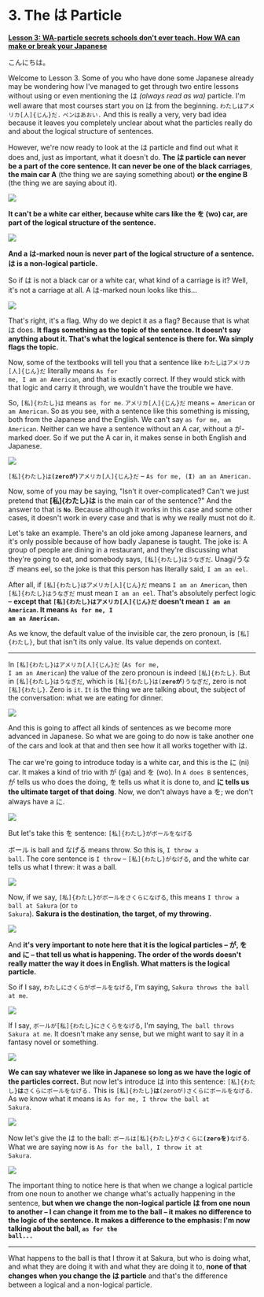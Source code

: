# **3. The は Particle**

[**Lesson 3: WA-particle secrets schools don't ever teach. How WA can make or break your Japanese**](https://www.youtube.com/watch?v=U9_T4eObNXg&list=PLg9uYxuZf8x_A-vcqqyOFZu06WlhnypWj&index=3&ab_channel=OrganicJapanesewithCureDolly)

こんにちは。

Welcome to Lesson 3. Some of you who have done some Japanese already may be wondering how I've managed to get through two entire lessons without using or even mentioning the は *(always read as wa)* particle. I'm well aware that most courses start you on は from the beginning. <code>わたしはアメリカ[人]{じん}だ.</code> <code>ペンはあおい.</code> And this is really a very, very bad idea because it leaves you completely unclear about what the particles really do and about the logical structure of sentences.

However, we're now ready to look at the は particle and find out what it does and, just as important, what it doesn't do. **The は particle can never be a part of the core sentence. It can never be one of the black carriages**, **the main car A** (the thing we are saying something about) **or the engine B** (the thing we are saying about it).

![](media/image298.webp)

**It can't be a white car either, because white cars like the を (wo) car, are part of the logical structure of the sentence.**

![](media/image276.webp)

**And a は-marked noun is never part of the logical structure of a sentence. は is a non-logical particle.**

So if は is not a black car or a white car, what kind of a carriage is it? Well, it's not a carriage at all. A は-marked noun looks like this…

![](media/image326.webp)

That's right, it's a flag. Why do we depict it as a flag? Because that is what は does. **It flags something as the topic of the sentence. It doesn't say anything about it. That's what the logical sentence is there for. Wa simply flags the topic.**

Now, some of the textbooks will tell you that a sentence like <code>わたしはアメリカ[人]{じん}だ</code> literally means <code>As for me, I am an American</code>, and that is exactly correct. If they would stick with that logic and carry it through, we wouldn't have the trouble we have.

So, <code>[私]{わたし}は</code> means <code>as for me</code>. <code>アメリカ[人]{じん}だ</code> means <code>= American</code> or <code>am American</code>. So as you see, with a sentence like this something is missing, both from the Japanese and the English. We can't say <code>as for me, am American</code>. Neither can we have a sentence without an A car, without a が-marked doer. So if we put the A car in, it makes sense in both English and Japanese.

![](media/image487.webp)

<code>[私]{わたし}は<b>(zeroが)</b>アメリカ[人]{じん}だ</code> – <code>As for me, (**I**) am an American.</code>

Now, some of you may be saying, "Isn't it over-complicated? Can't we just pretend that **[私]{わたし}は** is the main car of the sentence?" And the answer to that is <code>**No**</code>. Because although it works in this case and some other cases, it doesn't work in every case and that is why we really must not do it.

Let's take an example. There's an old joke among Japanese learners, and it's only possible because of how badly Japanese is taught. The joke is: A group of people are dining in a restaurant, and they're discussing what they're going to eat, and somebody says, <code>[私]{わたし}はうなぎだ</code>. Unagi/うなぎ means eel, so the joke is that this person has literally said, <code>I am an eel</code>.

After all, if <code>[私]{わたし}はアメリカ[人]{じん}だ</code> means <code>I am an American</code>, then <code>[私]{わたし}はうなぎだ</code> must mean <code>I am an eel</code>. That's absolutely perfect logic – **except that <code>[私]{わたし}はアメリカ[人]{じん}だ</code> doesn't mean <code>I am an American</code>. It means <code>As for me, I am an American</code>.**

As we know, the default value of the invisible car, the zero pronoun, is <code>[私]{わたし}</code>, but that isn't its only value. Its value depends on context.

---

In <code>[私]{わたし}はアメリカ[人]{じん}だ</code> (<code>As for me, I am an American</code>) the value of the zero pronoun is indeed <code>[私]{わたし}</code>. But in <code>[私]{わたし}はうなぎだ</code>, which is <code>[私]{わたし}は(**zeroが**)うなぎだ</code>, zero is not <code>[私]{わたし}</code>. Zero is <code>it</code>. <code>It</code> is the thing we are talking about, the subject of the conversation: what we are eating for dinner.

![](media/image377.webp)

And this is going to affect all kinds of sentences as we become more advanced in Japanese. So what we are going to do now is take another one of the cars and look at that and then see how it all works together with は.

The car we're going to introduce today is a white car, and this is the に (ni) car. It makes a kind of trio with が (ga) and を (wo). In <code>A does B</code> sentences, が tells us who does the doing, を tells us what it is done to, and **に tells us the ultimate target of that doing**. Now, we don't always have a を; we don't always have a に.

![](media/image338.webp)

But let's take this を sentence: <code>[私]{わたし}がボールをなげる</code>

ボール is ball and なげる means throw. So this is, <code>I throw a ball</code>. The core sentence is <code>I throw</code> – <code>[私]{わたし}がなげる</code>, and the white car tells us what I threw: it was a ball.

![](media/image299.webp)

Now, if we say, <code>[私]{わたし}がボールをさくらになげる</code>, this means <code>I throw a ball at Sakura</code> (or <code>to Sakura</code>). **Sakura is the destination, the target, of my throwing.**

![](media/image901.webp)

And **it's very important to note here that it is the logical particles – が, を and に – that tell us what is happening. The order of the words doesn't really matter the way it does in English. What matters is the logical particle.**

So if I say, <code>わたしにさくらがボールをなげる</code>, I'm saying, <code>Sakura throws the ball at me</code>.

![](media/image165.webp)

If I say, <code>ボールが[私]{わたし}にさくらをなげる</code>, I'm saying, <code>The ball throws Sakura at me</code>. It doesn't make any sense, but we might want to say it in a fantasy novel or something.

![](media/image864.webp)

**We can say whatever we like in Japanese so long as we have the logic of the particles correct.** But now let's introduce は into this sentence: <code>[私]{わたし}**は**さくらにボールをなげる.</code> This is <code>[私]{わたし}**は**(zeroが)さくらにボールをなげる</code>. As we know what it means is <code>As for me, I throw the ball at Sakura</code>.

![](media/image106.webp)

Now let's give the は to the ball: <code>ボールは[私]{わたし}がさくらに<b>(zeroを)</b>なげる</code>. What we are saying now is <code>As for the ball, I throw it at Sakura</code>.

![](media/image877.webp)

The important thing to notice here is that when we change a logical particle from one noun to another we change what's actually happening in the sentence, **but when we change the non-logical particle は from one noun to another – I can change it from me to the ball – it makes no difference to the logic of the sentence. It makes a difference to the emphasis: I'm now talking about the ball, <code>as for the ball...</code>**

---

What happens to the ball is that I throw it at Sakura, but who is doing what, and what they are doing it with and what they are doing it to, **none of that changes when you change the は particle** and that's the difference between a logical and a non-logical particle.
